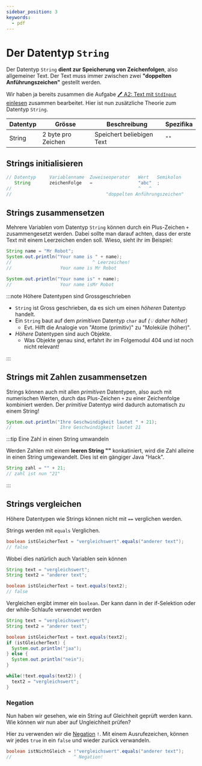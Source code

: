 ```yaml
---
sidebar_position: 3
keywords:
  - pdf
---
```


# Der Datentyp `String`

Der Datentyp `String` **dient zur Speicherung von Zeichenfolgen**, also
allgemeiner Text. Der Text muss immer zwischen zwei **"doppelten
Anführungszeichen"** gestellt werden.

Wir haben ja bereits zusammen die Aufgabe
[:pen: A2: Text mit `StdInput` einlesen](/docs/woche02/2a-eva/aufgabe1-bibliothek-einbinden.md#pen-a2-text-mit-stdinput-einlesen)
zusammen bearbeitet. Hier ist nun zusätzliche Theorie zum Datentyp `String`.

| Datentyp | Grösse             | Beschreibung              | Spezifika |
| -------- | ------------------ | ------------------------- | --------- |
| String   | 2 byte pro Zeichen | Speichert beliebigen Text | `""`      |

## Strings initialisieren

```java
// Datentyp     Variablenname  Zuweiseoperator   Wert   Semikolon
   String       zeichenFolge   =                 "abc"  ;
//                                               ^   ^
//                                   "doppelten Anführungszeichen"
```

## Strings zusammensetzen

Mehrere Variablen vom Datentyp `String` können durch ein Plus-Zeichen `+`
zusammengesetzt werden. Dabei sollte man darauf achten, dass der erste Text mit
einem Leerzeichen enden soll. Wieso, sieht ihr im Beispiel:

```java title="Mit + Strings zusammensetzen"
String name = "Mr Robot";
System.out.println("Your name is " + name);
//                              ^ Leerzeichen!
//                  Your name is Mr Robot

System.out.println("Your name is" + name);
//                  Your name isMr Robot
```

:::note Höhere Datentypen sind Grossgeschrieben

- `String` ist Gross geschrieben, da es sich um einen _höheren_ Datentyp
  handelt.
- Ein `String` baut auf dem _primitiven_ Datentyp `char` auf _(:bulb: daher
  höher)_
  - Evt. Hilft die Analogie von "Atome (primitiv)" zu "Moleküle (höher)".
- _Höhere_ Datentypen sind auch Objekte.
  - Was Objekte genau sind, erfahrt ihr im Folgemodul 404 und ist noch nicht
    relevant!

:::

## Strings mit Zahlen zusammensetzen

Strings können auch mit allen _primitiven_ Datentypen, also auch mit numerischen
Werten, durch das Plus-Zeichen `+` zu einer Zeichenfolge kombiniert werden. Der
_primitive_ Datentyp wird dadurch automatisch zu einem String!

```java title="String mit Zahlen kombinieren"
System.out.println("Ihre Geschwindigkeit lautet " + 21);
//                  Ihre Geschwindigkeit lautet 21
```

:::tip Eine Zahl in einen String umwandeln

Werden Zahlen mit einem **leeren String ""** konkatiniert, wird die Zahl alleine
in einen String umgewandelt. Dies ist ein gängiger Java "Hack".

```java title="Zahl in String umwandeln"
String zahl = "" + 21;
// zahl ist nun "21"
```

:::

## Strings vergleichen

Höhere Datentypen wie Strings können nicht mit `==` verglichen werden.

Strings werden mit `equals` Verglichen.

```java
boolean istGleicherText = "vergleichswert".equals("anderer text");
// false
```

Wobei dies natürlich auch Variablen sein können

```java
String text = "vergleichswert";
String text2 = "anderer text";

boolean istGleicherText = text.equals(text2);
// false
```

Vergleichen ergibt immer ein `boolean`. Der kann dann in der if-Selektion oder
der while-Schlaufe verwendet werden

```java
String text = "vergleichswert";
String text2 = "anderer text";

boolean istGleicherText = text.equals(text2);
if (istGleicherText) {
  System.out.println("jaa");
} else {
  System.out.println("nein");
}

while(!text.equals(text2)) {
  text2 = "vergleichswert";
}
```

### Negation

Nun haben wir gesehen, wie ein String auf Gleichheit geprüft werden kann.
Wie können wir nun aber auf Ungleichheit prüfen?

Hier zu verwenden wir die [Negation](/docs/woche02/operatoren.md#negation) `!`.
Mit einem Ausrufezeichen, können wir jedes `true` in ein `false` und wieder zurück verwandeln.

```java
boolean istNichtGleich = !"vergleichswert".equals("anderer text");
//                       ^ Negation!
```
